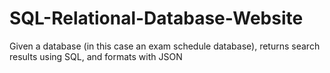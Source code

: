 # SQL-Relational-Database-Website
Given a database (in this case an exam schedule database), returns search results using SQL, and formats with JSON
